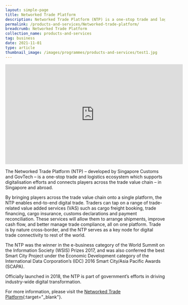 ```yaml
---
layout: simple-page
title: Networked Trade Platform
description: Networked Trade Platform (NTP) is a one-stop trade and logistics ecosystem that connects traders and enables end-to-end digital trade.
permalink: /products-and-services/Networked-trade-platform/
breadcrumb: Networked Trade Platform
collection_name: products-and-services
tag: business
date: 2021-11-01
type: article
thumbnail_image: /images/programmes/products-and-services/test1.jpg
---
```


<div class="bp-youtube">
  <iframe width="560" height="315" src="https://www.youtube.com/embed/IqsHu3rK7p8" frameborder="0" allow="autoplay; encrypted-media" allowfullscreen></iframe>
</div>

The Networked Trade Platform (NTP) – developed by Singapore Customs and GovTech –  is a one-stop trade and logistics ecosystem which supports digitalisation efforts and connects players across the trade value chain – in Singapore and abroad. 

By bringing players across the trade value chain onto a single platform, the NTP enables end-to-end digital trade. Traders can tap on a range of trade-related value added services (VAS) such as cargo freight booking, trade financing, cargo insurance, customs declarations and payment reconciliation. These services will allow them to arrange shipments, improve cash flow, and better manage trade compliance, all on one platform. Trade is by nature cross-border, and the NTP serves as a key node for digital trade
connectivity to rest of the world. 

The NTP was the winner in the e-business category of the World Summit on the Information Society (WSIS) Prizes 2017, and was also conferred the best Smart City Project under the Economic Development category of the International Data Corporation’s (IDC) 2016 Smart City/Asia Pacific Awards (SCAPA).

Officially launched in 2018, the NTP is part of government’s efforts in driving industry-wide digital transformation.

For more information, please visit the [Networked Trade Platform](https://www.ntp.gov.sg/){:target="_blank"}.
